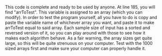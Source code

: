 This code is complete and ready to be used by anyone. At line 185, you will find "arrToTest". This variable is assigned to an array (which you can modify). In order to test the program yourself, all you have to do is copy and paste the variable name of whichever array you
want, and paste it to make arrToTest equal to said array. Each sample size of input has a sorted and reversed version of it, so you can play around with those to see how it makes each algorithm behave. 
As a fair warning, the array sizes get quite large, so this will be quite strenuous on your computer. Test with the 1000 sized arrays first and make sure your computer can properly handle it. 
